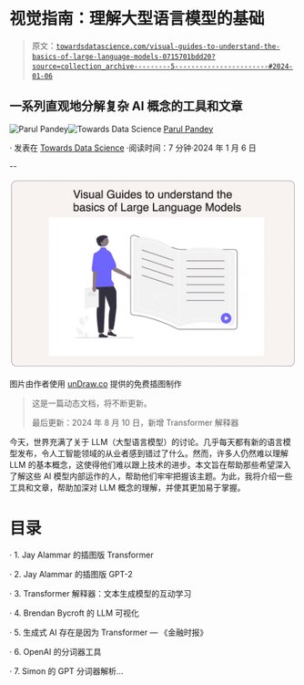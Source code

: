# 视觉指南：理解大型语言模型的基础

> 原文：[`towardsdatascience.com/visual-guides-to-understand-the-basics-of-large-language-models-0715701bdd20?source=collection_archive---------5-----------------------#2024-01-06`](https://towardsdatascience.com/visual-guides-to-understand-the-basics-of-large-language-models-0715701bdd20?source=collection_archive---------5-----------------------#2024-01-06)

## 一系列直观地分解复杂 AI 概念的工具和文章

[](https://pandeyparul.medium.com/?source=post_page---byline--0715701bdd20--------------------------------)![Parul Pandey](https://pandeyparul.medium.com/?source=post_page---byline--0715701bdd20--------------------------------)[](https://towardsdatascience.com/?source=post_page---byline--0715701bdd20--------------------------------)![Towards Data Science](https://towardsdatascience.com/?source=post_page---byline--0715701bdd20--------------------------------) [Parul Pandey](https://pandeyparul.medium.com/?source=post_page---byline--0715701bdd20--------------------------------)

· 发表在 [Towards Data Science](https://towardsdatascience.com/?source=post_page---byline--0715701bdd20--------------------------------) ·阅读时间：7 分钟·2024 年 1 月 6 日

--

![](img/5daaebc9dd34c37fb288d68d6da342d0.png)

图片由作者使用 [unDraw.co](https://undraw.co/) 提供的免费插图制作

> 这是一篇动态文档，将不断更新。
> 
> 最后更新：2024 年 8 月 10 日，新增 Transformer 解释器

今天，世界充满了关于 LLM（大型语言模型）的讨论。几乎每天都有新的语言模型发布，令人工智能领域的从业者感到错过了什么。然而，许多人仍然难以理解 LLM 的基本概念，这使得他们难以跟上技术的进步。本文旨在帮助那些希望深入了解这些 AI 模型内部运作的人，帮助他们牢牢把握该主题。为此，我将介绍一些工具和文章，帮助加深对 LLM 概念的理解，并使其更加易于掌握。

# 目录

· 1\. Jay Alammar 的插图版 Transformer

· 2\. Jay Alammar 的插图版 GPT-2

· 3\. Transformer 解释器：文本生成模型的互动学习

· 4\. Brendan Bycroft 的 LLM 可视化

· 5\. 生成式 AI 存在是因为 Transformer — 《金融时报》

· 6\. OpenAI 的分词器工具

· 7\. Simon 的 GPT 分词器解析…
